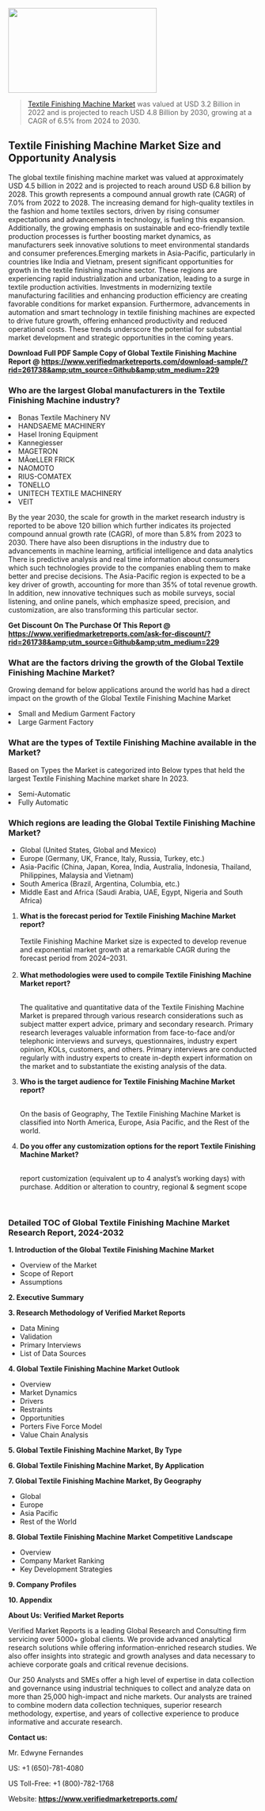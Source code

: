 <img src="https://ffe5etoiles.com/wp-content/uploads/2024/12/MST1-300x171.png" alt="" width="300" height="171" class="alignnone size-medium wp-image-20088" /><blockquote><p><p><a href="https://www.verifiedmarketreports.com/download-sample/?rid=261738&utm_source=Github&utm_medium=229" target="_blank">Textile Finishing Machine Market</a> was valued at USD 3.2 Billion in 2022 and is projected to reach USD 4.8 Billion by 2030, growing at a CAGR of 6.5% from 2024 to 2030.</p></blockquote><p><h2>Textile Finishing Machine Market Size and Opportunity Analysis</h2>The global textile finishing machine market was valued at approximately USD 4.5 billion in 2022 and is projected to reach around USD 6.8 billion by 2028. This growth represents a compound annual growth rate (CAGR) of 7.0% from 2022 to 2028. The increasing demand for high-quality textiles in the fashion and home textiles sectors, driven by rising consumer expectations and advancements in technology, is fueling this expansion. Additionally, the growing emphasis on sustainable and eco-friendly textile production processes is further boosting market dynamics, as manufacturers seek innovative solutions to meet environmental standards and consumer preferences.Emerging markets in Asia-Pacific, particularly in countries like India and Vietnam, present significant opportunities for growth in the textile finishing machine sector. These regions are experiencing rapid industrialization and urbanization, leading to a surge in textile production activities. Investments in modernizing textile manufacturing facilities and enhancing production efficiency are creating favorable conditions for market expansion. Furthermore, advancements in automation and smart technology in textile finishing machines are expected to drive future growth, offering enhanced productivity and reduced operational costs. These trends underscore the potential for substantial market development and strategic opportunities in the coming years.</p><p class=""><strong>Download Full PDF Sample Copy of Global Textile Finishing Machine Report @ <a href="https://www.verifiedmarketreports.com/download-sample/?rid=261738&amp;utm_source=Github&amp;utm_medium=229" target="_blank">https://www.verifiedmarketreports.com/download-sample/?rid=261738&amp;utm_source=Github&amp;utm_medium=229</a></strong></p><h3 id="" class="">Who are the largest Global manufacturers in the Textile Finishing Machine industry?</h3><p><li>Bonas Textile Machinery NV</li><li> HANDSAEME MACHINERY</li><li> Hasel Ironing Equipment</li><li> Kannegiesser</li><li> MAGETRON</li><li> MÃœLLER FRICK</li><li> NAOMOTO</li><li> RIUS-COMATEX</li><li> TONELLO</li><li> UNITECH TEXTILE MACHINERY</li><li> VEIT</li></p><div class=""><div class="" dir="" data-message-author-role="" data-message-id="" data-message-model-slug=""><div class=""><div class=""><div class=""><div class="" dir="" data-message-author-role="" data-message-id="" data-message-model-slug=""><div class=""><div class=""><p>By the year 2030, the scale for growth in the market research industry is reported to be above 120 billion which further indicates its projected compound annual growth rate (CAGR), of more than 5.8% from 2023 to 2030. There have also been disruptions in the industry due to advancements in machine learning, artificial intelligence and data analytics There is predictive analysis and real time information about consumers which such technologies provide to the companies enabling them to make better and precise decisions. The Asia-Pacific region is expected to be a key driver of growth, accounting for more than 35% of total revenue growth. In addition, new innovative techniques such as mobile surveys, social listening, and online panels, which emphasize speed, precision, and customization, are also transforming this particular sector.</p><p><strong>Get Discount On The Purchase Of This Report @&nbsp; <a href="https://www.verifiedmarketreports.com/ask-for-discount/?rid=261738&amp;utm_source=Github&amp;utm_medium=229" target="_blank">https://www.verifiedmarketreports.com/ask-for-discount/?rid=261738&amp;utm_source=Github&amp;utm_medium=229</a></strong></p></div></div></div></div></div></div></div></div><h3 id="" class="">What are the factors driving the growth of the Global Textile Finishing Machine Market?</h3><p id="" class="">Growing demand for below applications around the world has had a direct impact on the growth of the Global Textile Finishing Machine Market</p><p id="" class=""><li>Small and Medium Garment Factory</li><li> Large Garment Factory</li></p><h3 id="" class="">What are the types of Textile Finishing Machine available in the Market?</h3><p id="" class="">Based on Types the Market is categorized into Below types that held the largest Textile Finishing Machine market share In 2023.</p><p id="" class=""><li>Semi-Automatic</li><li> Fully Automatic</li></p><h3 id="" class="">Which regions are leading the Global Textile Finishing Machine Market?</h3><ul><li>Global (United States, Global and Mexico)</li><li>Europe (Germany, UK, France, Italy, Russia, Turkey, etc.)</li><li>Asia-Pacific (China, Japan, Korea, India, Australia, Indonesia, Thailand, Philippines, Malaysia and Vietnam)</li><li>South America (Brazil, Argentina, Columbia, etc.)</li><li>Middle East and Africa (Saudi Arabia, UAE, Egypt, Nigeria and South Africa)</li></ul><p><ol><li><strong>What is the forecast period for Textile Finishing Machine Market report?<br /></strong><br /><span data-sheets-root="1" data-sheets-value="{&quot;1&quot;:2,&quot;2&quot;:&quot;XXXX size is expected to develop revenue and exponential market growth at a remarkable CAGR during the forecast period from 2024&ndash;2030.&quot;}" data-sheets-userformat="{&quot;2&quot;:12674,&quot;4&quot;:{&quot;1&quot;:2,&quot;2&quot;:16776960},&quot;10&quot;:2,&quot;11&quot;:0,&quot;15&quot;:&quot;Arial&quot;,&quot;16&quot;:12}">Textile Finishing Machine Market size is expected to develop revenue and exponential market growth at a remarkable CAGR during the forecast period from 2024&ndash;2031.</span><br /><br /></li><li><strong>What methodologies were used to compile Textile Finishing Machine Market report?<br /><br /></strong><p>The qualitative and quantitative data of the&nbsp;Textile Finishing Machine Market is prepared through various research considerations such as subject matter expert advice, primary and secondary research. Primary research leverages valuable information from face-to-face and/or telephonic interviews and surveys, questionnaires, industry expert opinion, KOLs, customers, and others. Primary interviews are conducted regularly with industry experts to create in-depth expert information on the market and to substantiate the existing analysis of the data.&nbsp;</p></li><li><strong>Who is the target audience for Textile Finishing Machine Market report?<br /><br /></strong><p>On the basis of Geography, The&nbsp;Textile Finishing Machine Market is classified into North America, Europe, Asia Pacific, and the Rest of the world.</p></li><li><strong>Do you offer any customization options for the report Textile Finishing Machine Market?<br /><br /></strong><p>report customization (equivalent up to 4 analyst&rsquo;s working days) with purchase. Addition or alteration to country, regional &amp; segment scope</p><p>&nbsp;</p></li></ol></p><h3 id="" class="">Detailed TOC of Global Textile Finishing Machine Market Research Report, 2024-2032</h3><p id="" class=""><strong>1. Introduction of the Global Textile Finishing Machine Market</strong></p><ul><li>Overview of the Market</li><li>Scope of Report</li><li>Assumptions</li></ul><p id="" class=""><strong>2. Executive Summary</strong></p><p id="" class=""><strong>3. Research Methodology of&nbsp;Verified Market Reports</strong></p><ul><li>Data Mining</li><li>Validation</li><li>Primary Interviews</li><li>List of Data Sources</li></ul><p id="" class=""><strong>4. Global Textile Finishing Machine Market Outlook</strong></p><ul><li>Overview</li><li>Market Dynamics</li><li>Drivers</li><li>Restraints</li><li>Opportunities</li><li>Porters Five Force Model</li><li>Value Chain Analysis</li></ul><p id="" class=""><strong>5. Global Textile Finishing Machine Market, By&nbsp;Type</strong></p><p id="" class=""><strong>6. Global Textile Finishing Machine Market, By Application</strong></p><p id="" class=""><strong>7. Global Textile Finishing Machine Market, By Geography</strong></p><ul><li>Global</li><li>Europe</li><li>Asia Pacific</li><li>Rest of the World</li></ul><p id="" class=""><strong>8. Global Textile Finishing Machine Market Competitive Landscape</strong></p><ul><li>Overview</li><li>Company Market Ranking</li><li>Key Development Strategies</li></ul><p id="" class=""><strong>9. Company Profiles</strong></p><p id="" class=""><strong>10. Appendix</strong></p><p id="" class=""><strong>About Us: Verified Market Reports</strong></p><p id="" class="">Verified Market Reports is a leading Global Research and Consulting firm servicing over 5000+ global clients. We provide advanced analytical research solutions while offering information-enriched research studies. We also offer insights into strategic and growth analyses and data necessary to achieve corporate goals and critical revenue decisions.</p><p id="" class="">Our 250 Analysts and SMEs offer a high level of expertise in data collection and governance using industrial techniques to collect and analyze data on more than 25,000 high-impact and niche markets. Our analysts are trained to combine modern data collection techniques, superior research methodology, expertise, and years of collective experience to produce informative and accurate research.</p><p id="" class=""><strong>Contact us:</strong></p><p id="" class="">Mr. Edwyne Fernandes</p><p id="" class="">US: +1 (650)-781-4080</p><p id="" class="">US Toll-Free: +1 (800)-782-1768</p><p id="" class="">Website: <a target="" data-test-app-aware-link=""><strong>https://www.verifiedmarketreports.com/</strong></a></p>
